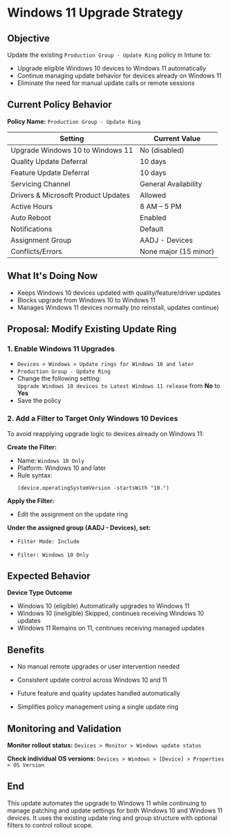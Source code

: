 # Windows 11 Upgrade Strategy

## Objective

Update the existing `Production Group - Update Ring` policy in Intune to:

- Upgrade eligible Windows 10 devices to Windows 11 automatically  
- Continue managing update behavior for devices already on Windows 11  
- Eliminate the need for manual update calls or remote sessions  


## Current Policy Behavior

**Policy Name:** `Production Group - Update Ring`

| Setting                                      | Current Value           |
|---------------------------------------------|--------------------------|
| Upgrade Windows 10 to Windows 11            | No (disabled)            |
| Quality Update Deferral                     | 10 days                  |
| Feature Update Deferral                     | 10 days                  |
| Servicing Channel                           | General Availability     |
| Drivers & Microsoft Product Updates         | Allowed                  |
| Active Hours                                 | 8 AM – 5 PM              |
| Auto Reboot                                  | Enabled                  |
| Notifications                                | Default                  |
| Assignment Group                             | AADJ - Devices           |
| Conflicts/Errors                             | None major (15 minor)    |


## What It's Doing Now

- Keeps Windows 10 devices updated with quality/feature/driver updates  
- Blocks upgrade from Windows 10 to Windows 11  
- Manages Windows 11 devices normally (no reinstall, updates continue)


## Proposal: Modify Existing Update Ring

### 1. Enable Windows 11 Upgrades

- `Devices > Windows > Update rings for Windows 10 and later`
- `Production Group - Update Ring`
- Change the following setting:  
  `Upgrade Windows 10 devices to Latest Windows 11 release` from **No** to **Yes**
- Save the policy

### 2. Add a Filter to Target Only Windows 10 Devices

To avoid reapplying upgrade logic to devices already on Windows 11:

**Create the Filter:**

- Name: `Windows 10 Only`  
- Platform: Windows 10 and later  
- Rule syntax:
  ```kusto
  (device.operatingSystemVersion -startsWith "10.")
  
**Apply the Filter:**

- Edit the assignment on the update ring

**Under the assigned group (AADJ - Devices), set:**

- `Filter Mode: Include`

- `Filter: Windows 10 Only`

## Expected Behavior
**Device Type	Outcome**
- Windows 10 (eligible)	Automatically upgrades to Windows 11
- Windows 10 (ineligible)	Skipped, continues receiving Windows 10 updates
- Windows 11	Remains on 11, continues receiving managed updates

## Benefits
- No manual remote upgrades or user intervention needed

- Consistent update control across Windows 10 and 11

- Future feature and quality updates handled automatically

- Simplifies policy management using a single update ring

## Monitoring and Validation
**Monitor rollout status:**
`Devices > Monitor > Windows update status`

**Check individual OS versions:**
`Devices > Windows > [Device] > Properties > OS Version`

## End
This update automates the upgrade to Windows 11 while continuing to manage patching and update settings for both Windows 10 and Windows 11 devices. It uses the existing update ring and group structure with optional filters to control rollout scope.
